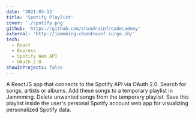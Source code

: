 ```yaml
---
date: '2021-03-13'
title: 'Spotify Playlist'
cover: './spotify.png'
github: 'https://github.com/chandrainf/codecademy'
external: 'http://jammming-chandrainf.surge.sh/'
tech:
  - React
  - Express
  - Spotify Web API
  - OAuth 2.0
showInProjects: false
---
```


A ReactJS app that connects to the Spotify API via OAuth 2.0. Search for songs, artists or albums. Add these songs to a temporary playlist in Jammming. Delete unwanted songs from the temporary playlist. Save this playlist inside the user's personal Spotify account web app for visualizing personalized Spotify data.
